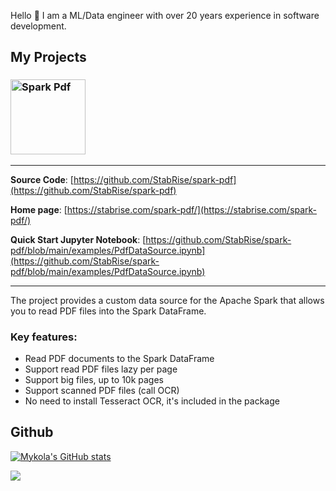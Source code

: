 
Hello 👋 I am a ML/Data engineer with over 20 years experience in software development.

## My Projects

### <img alt="Spark Pdf" src="https://stabrise.com/media/filer_public_thumbnails/filer_public/16/d6/16d6a0d6-f162-42ad-a5a3-7dc20361ad24/sparkpdf.png__1000x300_subsampling-2.webp" height="120">

---

**Source Code**: [https://github.com/StabRise/spark-pdf](https://github.com/StabRise/spark-pdf)

**Home page**: [https://stabrise.com/spark-pdf/](https://stabrise.com/spark-pdf/)

**Quick Start Jupyter Notebook**: [https://github.com/StabRise/spark-pdf/blob/main/examples/PdfDataSource.ipynb](https://github.com/StabRise/spark-pdf/blob/main/examples/PdfDataSource.ipynb)

---

The project provides a custom data source for the Apache Spark that allows you to read PDF files into the Spark DataFrame.

### Key features:

- Read PDF documents to the Spark DataFrame
- Support read PDF files lazy per page
- Support big files, up to 10k pages
- Support scanned PDF files (call OCR)
- No need to install Tesseract OCR, it's included in the package

## Github

[![Mykola's GitHub stats](https://github-readme-stats-sigma-five.vercel.app/api?username=kolia1985&include_all_commits=true&count_private=true&show_icons=true)](https://github.com/kolia1985)

![](https://github-profile-trophy.vercel.app/?username=kolia1985&rank=-A,-C,-?&margin-w=10)

